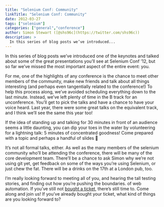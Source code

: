 ```yaml
---
title: "Selenium Conf: Community"
linkTitle: "Selenium Conf: Community"
date: 2012-03-27
tags: ["selenium"]
categories: ["general","conference"]
author: Simon Stewart ([@shs96c](https://twitter.com/shs96c))
description: >
  In this series of blog posts we’ve introduced...
---
```


In this series of blog posts we’ve introduced one of the keynotes and talked about some of the great presentations you’ll see at Selenium Conf ’12, but so far we’ve missed the most important aspect of the entire event: you.

For me, one of the highlights of any conference is the chance to meet other members of the community, make new friends and talk about all things interesting (and perhaps even tangentially related to the conference!) To help this process along, we’ve avoided scheduling everything down to the last minute. Instead, we’ve left plenty of time in the B track for an unconference. You’ll get to pick the talks and have a chance to have your voice heard. Last year, there were some great talks on the equivalent track, and I think we’ll see the same this year too!

If the idea of standing up and talking for 30 minutes in front of an audience seems a little daunting, you can dip your toes in the water by volunteering for a lightning talk: 5 minutes of concentrated goodness! Come prepared with a topic and perhaps a handful of slides 🙂

It’s not all formal talks, either. As well as the many members of the selenium community who’ll be attending the conference, there will be many of the core development team. There’ll be a chance to ask Simon why we’re not using git yet, get feedback on some of the ways you’re using Selenium, or just chew the fat. There will be a drinks on the 17th at a London pub, too.

I’m really looking forward to meeting all of you, and hearing the tall testing stories, and finding out how you’re pushing the boundaries. of web automation. If you’ve still not [bought a ticket](http://www.seleniumconf.org/tickets/), there’s still time to. Come along and join us! If you’ve already bought your ticket, what kind of things are you looking forward to?